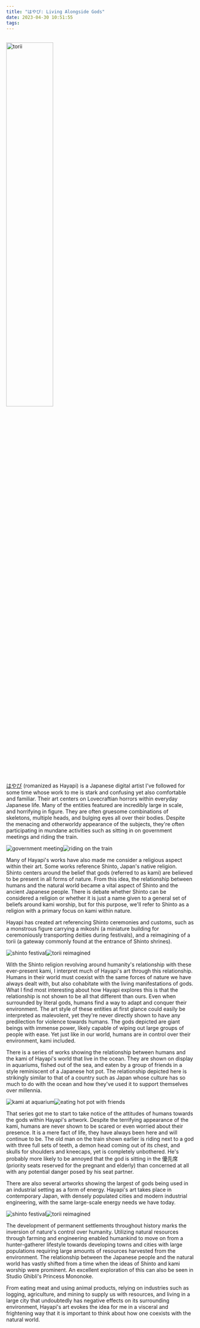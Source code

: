 ```yaml
---
title: "はやぴ: Living Alongside Gods"
date: 2023-04-30 10:51:55
tags:
---
```


<link rel="stylesheet" href="/../css/post.css">

<img src="/../images/hayapi/hayapi-railroad.jpg" alt="torii" style="width: 50%; height: 50%; margin: auto; padding: 1rem 0 1rem 0;">

[はやぴ](https://twitter.com/sinsin08051) (romanized as Hayapi) is a Japanese digital artist I've followed for some time whose work to me is stark and confusing yet also comfortable and familiar.
Their art centers on Lovecraftian horrors within everyday Japanese life. Many of the entities featured are incredibly large in scale, and horrifying in figure. They are often gruesome combinations of skeletons, multiple heads, and bulging eyes all over their bodies. Despite the menacing and otherworldy appearance of the subjects, they're often participating in mundane activities such as sitting in on government meetings and riding the train.

<div style="display: flex">
  <img src="/../images/hayapi/hayapi-meeting.jpg" alt="government meeting" class="img-side-by-side">
  <img src="/../images/hayapi/hayapi-passenger.jpg" alt="riding on the train" class="img-side-by-side">
</div>

Many of Hayapi's works have also made me consider a religious aspect within their art. Some works reference Shinto, Japan's native religion. Shinto centers around the belief that gods (referred to as kami) are believed to be present in all forms of nature. From this idea, the relationship between humans and the natural world became a vital aspect of Shinto and the ancient Japanese people. There is debate whether Shinto can be considered a religion or whether it is just a name given to a general set of beliefs around kami worship, but for this purpose, we'll refer to Shinto as a religion with a primary focus on kami within nature.

Hayapi has created art referencing Shinto ceremonies and customs, such as a monstrous figure carrying a mikoshi (a miniature building for ceremoniously transporting deities during festivals), and a reimagining of a torii (a gateway commonly found at the entrance of Shinto shrines).

<div style="display: flex">
  <img src="/../images/hayapi/hayapi-mikoshi.jpg" alt="shinto festival" class="img-side-by-side">
  <img src="/../images/hayapi/hayapi-torii.jpg" alt="torii reimagined" class="img-side-by-side">
</div>

With the Shinto religion revolving around humanity's relationship with these ever-present kami, I interpret much of Hayapi's art through this relationship. Humans in their world must coexist with the same forces of nature we have always dealt with, but also cohabitate with the living manifestations of gods.
What I find most interesting about how Hayapi explores this is that the relationship is not shown to be all that different than ours. Even when surrounded by literal gods, humans find a way to adapt and conquer their environment. The art style of these entities at first glance could easily be interpreted as malevolent, yet they're never directly shown to have any predilection for violence towards humans.
The gods depicted are giant beings with immense power, likely capable of wiping out large groups of people with ease. Yet just like in our world, humans are in control over their environment, kami included.

There is a series of works showing the relationship between humans and the kami of Hayapi's world that live in the ocean. They are shown on display in aquariums, fished out of the sea, and eaten by a group of friends in a style reminiscent of a Japanese hot pot. The relationship depicted here is strikingly similar to that of a country such as Japan whose culture has so much to do with the ocean and how they've used it to support themselves over millennia.

<div style="display: flex">
  <img src="/../images/hayapi/hayapi-aquarium.jpg" alt="kami at aquarium" class="img-side-by-side">
  <img src="/../images/hayapi/hayapi-hot-pot.jpg" alt="eating hot pot with friends" class="img-side-by-side">
</div>

That series got me to start to take notice of the attitudes of humans towards the gods within Hayapi's artwork.
Despite the terrifying appearance of the kami, humans are never shown to be scared or even worried about their presence. It is a mere fact of life, they have always been here and will continue to be. The old man on the train shown earlier is riding next to a god with three full sets of teeth, a demon head coming out of its chest, and skulls for shoulders and kneecaps, yet is completely unbothered. He's probably more likely to be annoyed that the god is sitting in the 優先席 (priority seats reserved for the pregnant and elderly) than concerned at all with any potential danger posed by his seat partner.

There are also several artworks showing the largest of gods being used in an industrial setting as a form of energy. Hayapi's art takes place in contemporary Japan, with densely populated cities and modern industrial engineering, with the same large-scale energy needs we have today.

<div style="display: flex">
  <img src="/../images/hayapi/hayapi-chimney.jpg" alt="shinto festival" class="img-side-by-side">
  <img src="/../images/hayapi/hayapi-chained.jpg" alt="torii reimagined" class="img-side-by-side">
</div>

The development of permanent settlements throughout history marks the inversion of nature's control over humanity. Utilizing natural resources through farming and engineering enabled humankind to move on from a hunter-gatherer lifestyle towards developing towns and cities with large populations requiring large amounts of resources harvested from the environment. The relationship between the Japanese people and the natural world has vastly shifted from a time when the ideas of Shinto and kami worship were prominent. An excellent exploration of this can also be seen in Studio Ghibli's Princess Mononoke.

From eating meat and using animal products, relying on industries such as logging, agriculture, and mining to supply us with resources, and living in a large city that undoubtedly has negative effects on its surrounding environment, Hayapi's art evokes the idea for me in a visceral and frightening way that it is important to think about how one coexists with the natural world.
